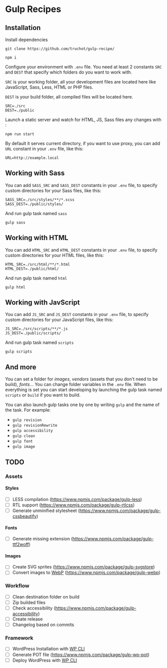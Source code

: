 # Gulp Recipes
## Installation
Install dependencies
```
git clone https://github.com/truchot/gulp-recipe/
```
```
npm i
```
Configure your environment with `.env` file. 
You need at least 2 constants `SRC` and `DEST` that specify which folders do you want to work with.

`SRC` is your working folder, all your development files are located here like JavaScript, Sass, Less, HTML or PHP files.

`DEST` is your build folder, all compiled files will be located here. 
```
SRC=./src
DEST=./public
```

Launch a static server and watch for HTML, JS, Sass files any changes with :
```
npm run start
```
By default it serves current directory, if you want to use proxy, you can add `URL` constant in your `.env` file, like this:
```
URL=http://example.local
```

## Working with Sass
You can add `SASS_SRC` and `SASS_DEST` constants in your `.env` file, to specify custom directories for your Sass files, like this:
```
SASS_SRC=./src/styles/**/*.scss
SASS_DEST=./public/styles/
```
And run gulp task named `sass`

```
gulp sass
```
## Working with HTML
You can add `HTML_SRC` and `HTML_DEST` constants in your `.env` file, to specify custom directories for your HTML files, like this:
```
HTML_SRC=./src/html/**/*.html
HTML_DEST=./public/html/
```
And run gulp task named `html`

```
gulp html
```
## Working with JavScript
You can add `JS_SRC` and `JS_DEST` constants in your `.env` file, to specify custom directories for your JavaScript files, like this:
```
JS_SRC=./src/scripts/**/*.js
JS_DEST=./public/scripts/
```
And run gulp task named `scripts`

```
gulp scripts
```
## And more
You can set a folder for *images*, *vendors* (assets that you don't need to be build), *fonts*... You can change folder variables in the `.env` file. When everything is set you can start developing by launching the gulp task named `scripts` or `build` if you want to build.

You can also launch gulp tasks one by one by writing `gulp` and the name of the task. For example: 
- `gulp revision`
- `gulp revisionRewrite`
- `gulp accessibility`
- `gulp clean`
- `gulp font`
- `gulp image`

## TODO
### Assets
#### Styles
- [ ] LESS compilation (https://www.npmjs.com/package/gulp-less)
- [ ] RTL support (https://www.npmjs.com/package/gulp-rtlcss)
- [ ] Generate unminified stylesheet (https://www.npmjs.com/package/gulp-cssbeautify)
#### Fonts
- [ ] Generate missing extension (https://www.npmjs.com/package/gulp-ttf2woff)
#### Images
- [ ] Create SVG sprites (https://www.npmjs.com/package/gulp-svgstore)
- [ ] Convert images to [WebP](https://developers.google.com/speed/webp/ "A new image format for the Web") (https://www.npmjs.com/package/gulp-webp)
### Workflow
- [ ] Clean destination folder on build
- [ ] Zip builded files 
- [ ] Check accessibility (https://www.npmjs.com/package/gulp-accessibility)
- [ ] Create release
- [ ] Changelog based on commits 
### Framework
- [ ] WordPress Installation with [WP CLI](http://wp-cli.org/ "The command line interface for WordPress")
- [ ] Generate POT file (https://www.npmjs.com/package/gulp-wp-pot)
- [ ] Deploy WordPress with [WP CLI](http://wp-cli.org/ "The command line interface for WordPress")